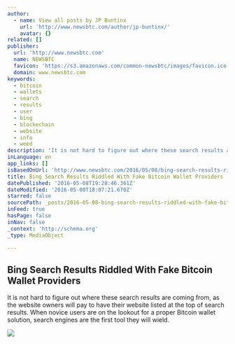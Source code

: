 ```yaml
---
author:
  - name: View all posts by JP Buntinx
    url: 'http://www.newsbtc.com/author/jp-buntinx/'
    avatar: {}
related: []
publisher:
  url: 'http://www.newsbtc.com'
  name: NEWSBTC
  favicon: 'https://s3.amazonaws.com/common-newsbtc/images/favicon.ico'
  domain: www.newsbtc.com
keywords:
  - bitcoin
  - wallets
  - search
  - results
  - user
  - bing
  - blockechain
  - website
  - info
  - weed
description: 'It is not hard to figure out where these search results are coming from, as the website owners will pay to have their website listed at the top of search results. When novice users are on the lookout for a proper Bitcoin wallet solution, search engines are the first tool they will wield.'
inLanguage: en
app_links: []
isBasedOnUrl: 'http://www.newsbtc.com/2016/05/08/bing-search-results-riddled-fake-bitcoin-wallet-providers/'
title: Bing Search Results Riddled With Fake Bitcoin Wallet Providers
datePublished: '2016-05-08T19:28:46.361Z'
dateModified: '2016-05-08T18:07:21.670Z'
starred: false
sourcePath: _posts/2016-05-08-bing-search-results-riddled-with-fake-bitcoin-wallet-provide.md
inFeed: true
hasPage: false
inNav: false
_context: 'http://schema.org'
_type: MediaObject

---
```

<article style=""><h1>Bing Search Results Riddled With Fake Bitcoin Wallet Providers</h1><p>It is not hard to figure out where these search results are coming from, as the website owners will pay to have their website listed at the top of search results. When novice users are on the lookout for a proper Bitcoin wallet solution, search engines are the first tool they will wield.</p><img src="http://s3.amazonaws.com/main-newsbtc-images/2016/05/08172359/Bing.jpg" /></article>